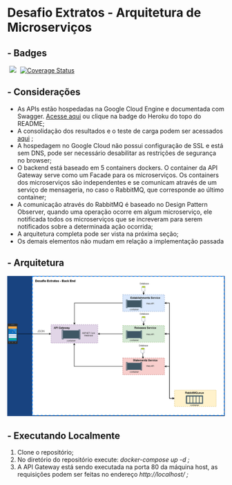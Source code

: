 <html>
    <head></head>
    <body>
        <h1>Desafio Extratos - Arquitetura de Microserviços</h1>
        <h2>- Badges</h2>
        <div>
            <a href="https://travis-ci.org/MulanSales/DesafioExtratosMSA"><img hspace=5px src="https://travis-ci.org/MulanSales/DesafioExtratosMSA.svg?branch=master"/></a>
           <a href='https://coveralls.io/github/MulanSales/DesafioExtratosMSA'><img src='https://coveralls.io/repos/github/MulanSales/DesafioExtratosMSA/badge.svg' alt='Coverage Status' /></a>
        </div>
        <h2 vspace=5px>- Considerações</h2>
        <ul>
            <li>As APIs estão hospedadas na Google Cloud Engine e documentada com Swagger. <a href="http://35.223.40.241/swagger/index.html">Acesse aqui</a> ou clique na badge do Heroku do topo do README;</li>
            <li>A consolidação dos resultados e o teste de carga podem ser acessados<a href="https://extratos-resultados-app.herokuapp.com/"> aqui</a> ;</li>
            <li>A hospedagem no Google Cloud não possui configuração de SSL e está sem DNS, pode ser necessário desabilitar as restrições de segurança no browser;</li>
            <li>O backend está baseado em 5 containers dockers. O container da API Gateway serve como um Facade para os microserviços. Os containers dos microserviços são independentes e se comunicam através de um serviço de mensageria, no caso o RabbitMQ, que corresponde ao último container;</li>
            <li>A comunicação através do RabbitMQ é baseado no Design Pattern Observer, quando uma operação ocorre em algum microserviço, ele notificada todos os microserviços que se increveram para serem notificados sobre a determinada ação ocorrida;</li>
            <li>A arquitetura completa pode ser vista na próxima seção;</li>
            <li>Os demais elementos não mudam em relação a implementação passada</li>
        </ul>
        <h2 vspace=5px>- Arquitetura</h2>
        <div>
            <img src="./public/img/MSA.png" />
        </div>
        <h2 vspace=5px>- Executando Localmente</h2>
        <ol>
            <li> Clone o repositório;</li>
            <li> No diretório do repositório execute: <i>docker-compose up -d ;</i></li>
            <li> A API Gateway está sendo executada na porta 80 da máquina host, as requisições podem ser feitas no endereço <i>http://localhost/ ;</i></li>
        </ol>
    </body>